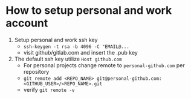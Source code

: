 # How to setup personal and work account

1. Setup personal and work ssh key
    - `ssh-keygen -t rsa -b 4096 -C "EMAIL@...`
    - visit github/gitlab.com and insert the .pub key
2. The default ssh key utilize `Host github.com`
    - For personal projects change remote to `personal-github.com` per repository
    - `git remote add <REPO_NAME> git@personal-github.com:<GITHUB_USER>/<REPO_NAME>.git`
    - verify `git remote -v`
